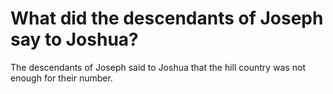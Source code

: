 # What did the descendants of Joseph say to Joshua?

The descendants of Joseph said to Joshua that the hill country was not enough for their number.
